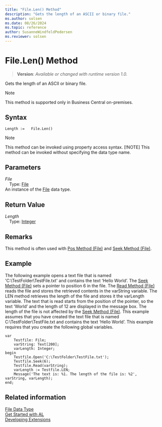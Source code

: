 ```yaml
---
title: "File.Len() Method"
description: "Gets the length of an ASCII or binary file."
ms.author: solsen
ms.date: 08/26/2024
ms.topic: reference
author: SusanneWindfeldPedersen
ms.reviewer: solsen
---
```

[//]: # (START>DO_NOT_EDIT)
[//]: # (IMPORTANT:Do not edit any of the content between here and the END>DO_NOT_EDIT.)
[//]: # (Any modifications should be made in the .xml files in the ModernDev repo.)
# File.Len() Method
> **Version**: _Available or changed with runtime version 1.0._

Gets the length of an ASCII or binary file.

> [!NOTE]
> This method is supported only in Business Central on-premises.

## Syntax
```AL
Length :=   File.Len()
```
> [!NOTE]
> This method can be invoked using property access syntax.
> [!NOTE]
> This method can be invoked without specifying the data type name.
## Parameters
*File*  
&emsp;Type: [File](file-data-type.md)  
An instance of the [File](file-data-type.md) data type.  

## Return Value
*Length*  
&emsp;Type: [Integer](../integer/integer-data-type.md)  



[//]: # (IMPORTANT: END>DO_NOT_EDIT)

## Remarks

This method is often used with [Pos Method \(File\)](../../methods-auto/file/file-pos-method.md) and [Seek Method \(File\)](../../methods-auto/file/file-Seek-method.md).  
  
## Example  

The following example opens a text file that is named 'C:\\TestFolder\\TestFile.txt' and contains the text ‘Hello World’. The [Seek Method \(File\)](file-seek-method.md) sets a pointer to position 6 in the file. The [Read Method \(File\)](file-read-method.md) reads the file and stores the retrieved contents in the varString variable. The LEN method retrieves the length of the file and stores it the varLength variable. The text that is read starts from the position of the pointer, so the text ‘World’ and the length of 12 are displayed in the message box. The length of the file is not affected by the [Seek Method \(File\)](file-Seek-method.md). This example assumes that you have created the text file that is named C:\\TestFolder\\TestFile.txt and contains the text ‘Hello World’. This example requires that you create the following global variables.  

```al
var
    Testfile: File;
    varString: Text[200];
    varLength: Integer;
begin
    Testfile.Open('C:\TestFolder\TestFile.txt');  
    Testfile.Seek(6);  
    Testfile.Read(varString);  
    varLength := Testfile.LEN;  
    Message('The text is: %1. The length of the file is: %2', varString, varLength);  
end;
```  
  

## Related information
[File Data Type](file-data-type.md)  
[Get Started with AL](../../devenv-get-started.md)  
[Developing Extensions](../../devenv-dev-overview.md)